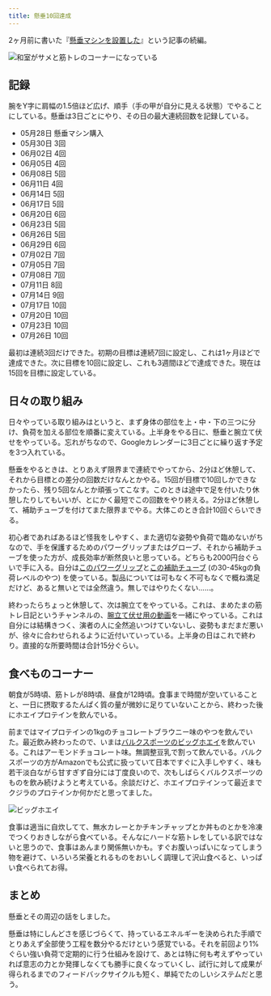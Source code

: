 ```yaml
---
title: 懸垂10回達成
---
```

2ヶ月前に書いた『[懸垂マシンを設置した](https://r7kamura.com/articles/2022-05-28-chinning-machine-st115)』という記事の続編。

![](https://lh3.googleusercontent.com/docs/AG8NV2bw0deXE1HoM-pPfnH9YJdvEzn6COE6P0UnsgZqF4l-_hFhS3yYDSjqehrmWyKAWzVE9rIjzDmRBWEsDijHdFO6PMXOlqjHT6q7UYKsnu8rOSbZC8VVRN3cgcu3LAGhKZG41ya48gZ4CS_8f7A7hHXUcvsSDtcTDgkxsSJKxEAznRlU6aIF2ByxdRwlxhMys0AlKL_Zx_eWVISOtU-jGsxEqE6jEwFCDbedbzSgndKr_0DBXbAkl62dZGUKHRJkdoiFKyZ4XtdJ0Njb-BR1Sk71qTgfQl4Tzf-XNSRzI_JAWbIQyCJfg2n9xAfWP8KhbfER2vP0RQbIX9gMf2eqBzCHn5CqfK-8eKPjjWGFgslWoHU7QIAWgf3D2pUeZnRCkPBuhhVHGaL89cUD1sdhbLo1hWqLmT_GchuOtlfWGUNwlTn0TwQ7j910UTJagVCMV1uh_2YWYoYcXVK81UNNA_NZGKdH7dIDb6kYGWjFlaYBJuAvA6RYOpK5jzwcghf6aKMINMOAlqwEC0Zu_NE4TMQXe8lSEVPUlcsaYc3tC7mf1-RCSRGsxslSvdJ_7nKngkoexU0_B31LB7ehNhz1a_XTB2Bdc0U3LpSZwRPOoknyYnAtpBTmcHlQRQDSBc5AGNhk2rGbuPy9oWoJ9IWlHxpVJsZWmOrtm7T6Wk7AIWlNssHCQ_YJ1g4-LMgfYDAt1hsAxqernR1b7F8MPCp-PTgxiNnXHA6h5QV3X30tCHo4D4WSvtmV7IQrYBCZmXyrU7wESdBO1_jBsa0dybThgs4L7PpPbEBSOYicQDkUPQClZOKI378Ca8wWuwGuykmPL7EWxdX-QlFuyWYcFLaU-UJidn2l2NE1L66sd-Ho3bDeBE5eOauAOhVbJ8dmafzAcLyg_PCTaqX9Mjt1gA8ooyCpbBLmeuVbFoJrpBB8AdqpKspYmXojrNvWB-wg4zuMzrJBGev0Kj-taUNk-ZH9aKEdhS_Tq_Aft3mPZGEQap9LMJcW_6yjDXkAmk63dHv2r7vnoeBi9DivbN39N4J9JkwtTjrevigLLGov8tBki1JseSXHWer4THaDox8ohKCKC_F3Ucq2Kqh8sbGJi4W0esC3-U-j-047S1bjr96kkxJfoWaH4bMkFXzSdI_SEDmyqYCJd6TtBd7XFFWoDV4LEfyLnWAIXJQJ7_ElJRaoOVtfgfskP_PNTqwPqP258nIIlvd8B8SrwluVu6JjtZp_Crv5yObBXE_8G4n7n6Tobec1yVb2sA "和室がサメと筋トレのコーナーになっている")

記録
--

腕をY字に肩幅の1.5倍ほど広げ、順手（手の甲が自分に見える状態）でやることにしている。懸垂は3日ごとにやり、その日の最大連続回数を記録している。

*   05月28日 懸垂マシン購入
*   05月30日 3回
*   06月02日 4回
*   06月05日 4回
*   06月08日 5回
*   06月11日 4回
*   06月14日 5回
*   06月17日 5回
*   06月20日 6回
*   06月23日 5回
*   06月26日 5回
*   06月29日 6回
*   07月02日 7回
*   07月05日 7回
*   07月08日 7回
*   07月11日 8回
*   07月14日 9回
*   07月17日 10回
*   07月20日 10回
*   07月23日 10回
*   07月26日 10回

最初は連続3回だけできた。初期の目標は連続7回に設定し、これは1ヶ月ほどで達成できた。次に目標を10回に設定し、これも3週間ほどで達成できた。現在は15回を目標に設定している。

日々の取り組み
-------

日々やっている取り組みはというと、まず身体の部位を上・中・下の三つに分け、負荷を加える部位を順番に変えている。上半身をやる日に、懸垂と腕立て伏せをやっている。忘れがちなので、Googleカレンダーに3日ごとに繰り返す予定を3つ入れている。

懸垂をやるときは、とりあえず限界まで連続でやってから、2分ほど休憩して、それから目標との差分の回数だけなんとかやる。15回が目標で10回しかできなかったら、残り5回なんとか頑張ってこなす。このときは途中で足を付いたり休憩したりしてもいいが、とにかく最短でこの回数をやり終える。2分ほど休憩して、補助チューブを付けてまた限界までやる。大体このとき合計10回ぐらいできる。

初心者であればあるほど怪我をしやすく、また適切な姿勢や負荷で臨めないがちなので、手を保護するためのパワーグリップまたはグローブ、それから補助チューブを使った方が、成長効率が断然良いと思っている。どちらも2000円台ぐらいで手に入る。自分は[このパワーグリップ](https://www.amazon.co.jp/dp/B07SN3K6QY)と[この補助チューブ](https://www.amazon.co.jp/dp/B08J3RLXRD) (の30-45kgの負荷レベルのやつ) を使っている。製品については可もなく不可もなくで概ね満足だけど、あると無いとでは全然違う。無しではやりたくない……。

終わったらちょっと休憩して、次は腕立てをやっている。これは、まめたまの筋トレ日記というチャンネルの、[腕立て伏せ用の動画](https://www.youtube.com/watch?v=AL6KJ4gPx0c&list=PLJWXeNPGozjtVGumqcAacWnJxX7YsNo4e&index=3&ab_channel=%E3%81%BE%E3%82%81%E3%81%9F%E3%81%BE%E3%81%AE%E7%AD%8B%E3%83%88%E3%83%AC%E6%97%A5%E8%A8%98)を一緒にやっている。これは自分には結構きつく、演者の人に全然追いつけていないし、姿勢もまだまだ悪いが、徐々に合わせられるように近付いていっている。上半身の日はこれで終わり。直接的な所要時間は合計15分ぐらい。

食べものコーナー
--------

朝食が5時頃、筋トレが8時頃、昼食が12時頃。食事まで時間が空いていることと、一日に摂取するたんぱく質の量が微妙に足りていないことから、終わった後にホエイプロテインを飲んでいる。

前まではマイプロテインの1kgのチョコレートブラウニー味のやつを飲んでいた。最近飲み終わったので、いまは[バルクスポーツのビッグホエイ](https://www.amazon.co.jp/dp/B086JSPKT3)を飲んでいる。これはアーモンドチョコレート味。無調整豆乳で割って飲んでいる。バルクスポーツの方がAmazonでも公式に扱っていて日本ですぐに入手しやすく、味も若干淡白ながら甘すぎず自分には丁度良いので、次もしばらくバルクスポーツのものを飲み続けようと考えている。余談だけど、ホエイプロテインって最近までクジラのプロテインか何かだと思ってました。

![](https://lh3.googleusercontent.com/docs/AG8NV2Z1PmXCY86guyDUxom7CAHvBXSTVb6NomJvPBe_rYA6MvZHxMxj_2IvLzhXDo0IxAQIewy7znT8-2BYY_THSN2SsmTYq537AiD5xidjYArmAmmatXXbJy2tot7zKOWNG3pWcxShhm66peo2aRIfLd36UE_LXO72ANZs67brabSKXk3dUtzrp1ziLFa1LpzP-KNsd-WKmbi-K0MNZDjAomh1WreWz8FlwNasPu8XA2mibc_x5kV9__4WdGr08yrU2ag2PBXtD20vfor79rhmmLkmnqBCEzAidbsgS8A6qWpv2dglDzWnnMawV9X4ebfqKx7bGlZbwJUQxjUlb98kGrOjdqDi9f01DcrKnsK3D1YMcqRhbk9lVmyHIIXVi73un6y6qipOArB6CEUpCAMHN5c18FPPtz_PCdG4_Z2pp6rYRYKF3SssuwzFzEvCaz17q97lRrR2-9PttYNmWW8z0FlzGi47aGF7Il7Y-FoLMY4rL6ygZ8CUjKcHcf0XzUbhF_jZ-EpjGFMZF3HqetQoQJtiuCgZuVNJtxIeX1uNpAHJCQKm8H4j-PVXz2Cs2Hu-WFnI09Q8x4-nZyR3ce16LcREdR9TInAgUMfJPqv5XQHtzbfqnemkpUWUHFzVPxaBOihGpkzwtUf0OtBBnafSLfAROqYwoXp5Yp6qZf--1MUduJhkfKFDEdFcoIzcWrJ9x7TXM1qEd_rggt-RhCApAgI9k5FnKmTDHNh9AVDVqiJf1rito3cEMCvxuCXWQ8-nlZTdZJ7QvfBkrS06-KeZiy1H414aY6hkZ8--SLfO5JfN2KMNg528zJMAW7O9QJIE01xORyP7pvfNauhDX0V9r57Qn6vT8TlAk6xJ-IIuKN2oIYd4xDKn6Ni5wnJz5jV3yJG6aFJPrz6eN5hxFDL51KxQVYHZR3IyXSlrWKGtZP2PpzcvvhHvuqgmJ1gqfrOotZOhXlNFWmmXiHxvID8I5JsjBDxDtA-gJaBQCNz6fhtDcY7lgn7tVsc89SpLp7qcsf9F1a2Q-Y4RFUY01h1rCl44NFGTFf6BssVsauf-zqVU8sJbOv0mmu26ZsXmhqqvQUGk-rCFNu5yFLc3bpoaCslCfK79nZkSBO1nnTDRR0D_GzQumaYDCVTyfDJ8XblQJ-pDi86cSm-3XffJjVDSSYphezXSyzWFBdjLoqtUhH2uz-RLUtHnObUPHDd93g-Pm7AVc-T9tBJdHV9xZcyTbWHCJSzt5kUJbl-njLaAssXHNHtwmw "ビッグホエイ")

食事は適当に自炊してて、無水カレーとかチキンチャップとか丼ものとかを冷凍でつくりおきしながら食べている。そんなにハードな筋トレをしている訳ではないと思うので、食事はあんまり関係無いかも。すぐお腹いっぱいになってしまう物を避けて、いろいろ栄養とれるものをおいしく調理して沢山食べると、いっぱい食べられてお得。

まとめ
---

懸垂とその周辺の話をしました。

懸垂は特にしんどさを感じづらくて、持っているエネルギーを決められた手順でとりあえず全部使う工程を数分やるだけという感覚でいる。それを前回より1%ぐらい強い負荷で定期的に行う仕組みを設けて、あとは特に何も考えずやっていれば意志の力とか発揮しなくても勝手に良くなっていくし、試行に対して成果が得られるまでのフィードバックサイクルも短く、単純でたのしいシステムだと思う。
